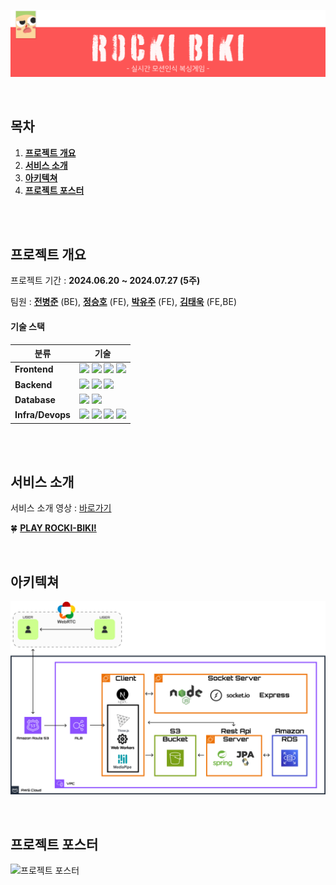 ![RockiBiki_Logo](./logo.png)

<br>

## 목차

1. [**프로젝트 개요**](#프로젝트-개요)
2. [**서비스 소개**](#서비스-소개)
3. [**아키텍쳐**](#아키텍쳐)
4. [**프로젝트 포스터**](#프로젝트-포스터)

<br>
<br>

## 프로젝트 개요

프로젝트 기간 : **2024.06.20 ~ 2024.07.27 (5주)**

팀원 : [**전병준**](https://github.com/jun9898) (BE), [**정승호**](https://github.com/seungho-jg) (FE), 
[**박유주**](https://github.com/youjuice) (FE), [**김태욱**](https://github.com/twk00) (FE,BE)

#### 기술 스택
| 분류 | 기술                                                                                                                                                                                                                                                                                                                                                                                                                                                        | 
|-----|-----------------------------------------------------------------------------------------------------------------------------------------------------------------------------------------------------------------------------------------------------------------------------------------------------------------------------------------------------------------------------------------------------------------------------------------------------------|
|**Frontend**| <img src="https://img.shields.io/badge/JavaScript-F7DF1E?style=for-the-badge&logo=JavaScript&logoColor=FFFFFF"/> <img src="https://img.shields.io/badge/Next.js-000000?style=for-the-badge&logo=Next.js&logoColor=FFFFFF"/> <img src="https://img.shields.io/badge/Three.js-000000?style=for-the-badge&logo=Three.js&logoColor=FFFFFF"/> <img src="https://img.shields.io/badge/WebRTC-333333?style=for-the-badge&logo=WebRTC&logoColor=FFFFFF"/>  |
|**Backend**| <img src="https://img.shields.io/badge/Node.js-5FA04E?style=for-the-badge&logo=Node.JS&logoColor=FFFFFF"/> <img src="https://img.shields.io/badge/spring boot-6DB33F?style=for-the-badge&logo=SpringBoot&logoColor=FFFFFF"/> <img src="https://img.shields.io/badge/Socket.io-010101?style=for-the-badge&logo=Socket.io&logoColor=FFFFFF"/>                                                                                                                     |
|**Database**| <img src="https://img.shields.io/badge/Amazon S3-569A31?style=for-the-badge&logo=Amazon S3&logoColor=FFFFFF"/> <img src="https://img.shields.io/badge/MySQL-4479A1?style=for-the-badge&logo=MySQL&logoColor=FFFFFF"/>                                                                                                                                                                                                                                     |
|**Infra/Devops**| <img src="https://img.shields.io/badge/Amazon EC2-FF9900?style=for-the-badge&logo=Amazon EC2&logoColor=FFFFFF"/> <img src="https://img.shields.io/badge/Amazon AWS-232F3E?style=for-the-badge&logo=amazonwebservices&logoColor=FFFFFF"/> <img src="https://img.shields.io/badge/Docker-2496ED?style=for-the-badge&logo=Docker&logoColor=FFFFFF"/> <img src="https://img.shields.io/badge/Github Actions-2088FF?style=for-the-badge&logo=Github Actions&logoColor=FFFFFF"/> |

<br>
<br>

## 서비스 소개

서비스 소개 영상 : [바로가기](https://youtu.be/d_39mSr9Nx0?si=9AxYaQhVkAxNksTS)

🍀 [**PLAY ROCKI-BIKI!**](https://rocki-biki.com/)

<br>

## 아키텍쳐

![아키텍쳐](./아키텍쳐.png)

<br>

## 프로젝트 포스터

![프로젝트 포스터](./101호_5팀(Rocki_Biki).png)
